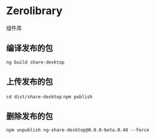 # Zerolibrary

组件库

## 编译发布的包
`ng build share-desktop` 

## 上传发布的包
`cd dist/share-desktop`
`npm publish` 

## 删除发布的包
`npm unpublish ng-share-desktop@0.0.0-beta.0.40 --force`
